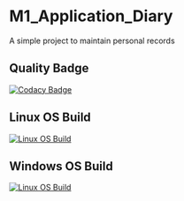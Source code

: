 # M1_Application_Diary
A simple project to maintain personal records

## Quality Badge
[![Codacy Badge](https://app.codacy.com/project/badge/Grade/f34cf131ef6a4a1db1e3bd2696fd43fd)](https://www.codacy.com/gh/rachitdBeast/M1_Application_Diary/dashboard?utm_source=github.com&amp;utm_medium=referral&amp;utm_content=rachitdBeast/M1_Application_Diary&amp;utm_campaign=Badge_Grade)

## Linux OS Build
[![Linux OS Build](https://github.com/rachitdBeast/M1_Application_Diary/actions/workflows/c-cpp.yml/badge.svg)](https://github.com/rachitdBeast/M1_Application_Diary/actions/workflows/c-cpp.yml)

## Windows OS Build
[![Linux OS Build](https://github.com/rachitdBeast/M1_Application_Diary/actions/workflows/c-cpp_win.yml/badge.svg)](https://github.com/rachitdBeast/M1_Application_Diary/actions/workflows/c-cpp_win.yml)
